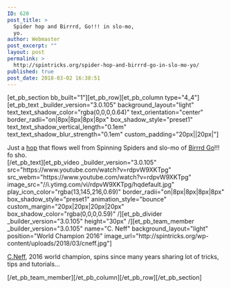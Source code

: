 ```yaml
---
ID: 620
post_title: >
  Spider hop and Birrrd, Go!!! in slo-mo,
  yo.
author: Webmaster
post_excerpt: ""
layout: post
permalink: >
  http://spintricks.org/spider-hop-and-birrrd-go-in-slo-mo-yo/
published: true
post_date: 2018-03-02 16:38:51
---
```

[et_pb_section bb_built="1"][et_pb_row][et_pb_column type="4_4"][et_pb_text _builder_version="3.0.105" background_layout="light" text_text_shadow_color="rgba(0,0,0,0.64)" text_orientation="center" border_radii="on|8px|8px|8px|8px" box_shadow_style="preset1" text_text_shadow_vertical_length="0.1em" text_text_shadow_blur_strength="0.1em" custom_padding="20px||20px|"]
<div id="content" class="style-scope ytd-expander">Just a <a href="/tag/spider-hop">hop</a> that flows well from Spinning Spiders and slo-mo of <a href="/tag/birrrd-go">Birrrd Go</a>!!!</div>
<div class="style-scope ytd-expander">fo sho.</div>
[/et_pb_text][et_pb_video _builder_version="3.0.105" src="https://www.youtube.com/watch?v=rdpvW9XKTpg" src_webm="https://www.youtube.com/watch?v=rdpvW9XKTpg" image_src="//i.ytimg.com/vi/rdpvW9XKTpg/hqdefault.jpg" play_icon_color="rgba(13,145,216,0.69)" border_radii="on|8px|8px|8px|8px" box_shadow_style="preset1" animation_style="bounce" custom_margin="20px|20px|20px|20px" box_shadow_color="rgba(0,0,0,0.59)" /][et_pb_divider _builder_version="3.0.105" height="30px" /][et_pb_team_member _builder_version="3.0.105" name="C. Neff" background_layout="light" position="World Champion 2016" image_url="http://spintricks.org/wp-content/uploads/2018/03/cneff.jpg"]

<a href="/tag/C.Neff">C.Neff</a>, 2016 world champion, spins since many years sharing lot of tricks, tips and tutorials...

[/et_pb_team_member][/et_pb_column][/et_pb_row][/et_pb_section]